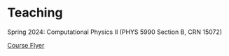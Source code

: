 
# <i class="fas fa-chalkboard-teacher"></i> Teaching


Spring 2024: Computational Physics II (PHYS 5990 Section B, CRN 15072)

<a href="./PHYS_5990_B_flyer.pdf" target="_blank">Course Flyer</a>

